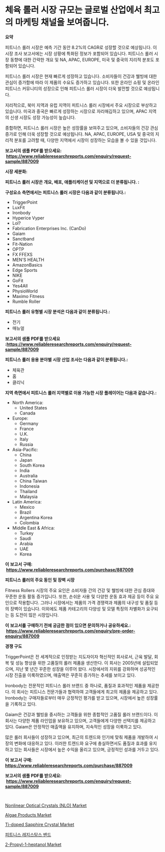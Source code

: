 <p><h1>체육 롤러 시장 규모는 글로벌 산업에서 최고의 마케팅 채널을 보여줍니다.</h1></p><p><strong>요약</strong></p>
<p><p>피트니스 롤러 시장은 예측 기간 동안 8.2%의 CAGR로 성장할 것으로 예상됩니다. 이 시장 조사 보고서에는 시장 상황에 특화된 정보가 포함되어 있습니다. 피트니스 롤러 시장 동향에 대한 간략한 개요 및 NA, APAC, EUROPE, 미국 및 중국의 지리적 분포도 포함되어 있습니다.</p><p>피트니스 롤러 시장은 현재 빠르게 성장하고 있습니다. 소비자들이 건강과 웰빙에 대한 관심이 증가함에 따라 이 제품의 수요도 증가하고 있습니다. 또한 온라인 쇼핑 및 온라인 피트니스 커뮤니티의 성장으로 인해 피트니스 롤러 시장이 더욱 발전할 것으로 예상됩니다.</p><p>지리적으로, 북미 지역과 유럽 지역이 피트니스 롤러 시장에서 주요 시장으로 부상하고 있습니다. 미국과 중국은 빠르게 성장하는 시장으로 자리매김하고 있으며, APAC 지역의 신생 시장도 성장 가능성이 높습니다.</p><p>종합하면, 피트니스 롤러 시장은 높은 성장률을 보여주고 있으며, 소비자들의 건강 관심 증가로 인해 더욱 성장할 것으로 예상됩니다. NA, APAC, EUROPE, USA 및 중국의 지리적 분포를 고려할 때, 다양한 지역에서 시장이 성장하는 모습을 볼 수 있을 것입니다.</p></p>
<p><strong>보고서의 샘플 PDF를 받으세요: &nbsp;<a href="https://www.reliableresearchreports.com/enquiry/request-sample/887009">https://www.reliableresearchreports.com/enquiry/request-sample/887009</a></strong></p>
<p><strong>시장 세분화:</strong></p>
<p><strong> 피트니스 롤러 시장은 개요, 배포, 애플리케이션 및 지역으로 더 분류됩니다. :</strong></p>
<p><strong>구성요소 측면에서는 피트니스 롤러 시장은 다음과 같이 분류됩니다.:</strong></p>
<p><ul><li>TriggerPoint</li><li>LuxFit</li><li>Ironbody</li><li>Hyperice Vyper</li><li>Lol?</li><li>Fabrication Enterprises Inc. (CanDo)</li><li>Gaiam</li><li>Sanctband</li><li>Fit-Nation</li><li>OPTP</li><li>FX FFEXS</li><li>MEN'S HEALTH</li><li>AmazonBasics</li><li>Edge Sports</li><li>NIKE</li><li>GoFit</li><li>Yes4All</li><li>PhysioWorld</li><li>Maximo Fitness</li><li>Rumble Roller</li></ul></p>
<p><strong> 피트니스 롤러 유형별 시장 분석은 다음과 같이 분류됩니다.:</strong></p>
<p><ul><li>전기</li><li>매뉴얼</li></ul></p>
<p><strong>보고서의 샘플 PDF를 받으세요 :<a href="https://www.reliableresearchreports.com/enquiry/request-sample/887009">https://www.reliableresearchreports.com/enquiry/request-sample/887009</a></strong></p>
<p><strong> 피트니스 롤러 응용 분야별 시장 산업 조사는 다음과 같이 분류됩니다.:</strong></p>
<p><ul><li>체육관</li><li>홈</li><li>클리닉</li></ul></p>
<p><strong>지역 측면에서 피트니스 롤러 지역별로 이용 가능한 시장 플레이어는 다음과 같습니다.:</strong></p>
<p><ul>
    <li>
        North America:
        <ul>
            <li>United States</li>
            <li>Canada</li>
        </ul>
    </li>
    <li>
        Europe:
        <ul>
            <li>Germany</li>
            <li>France</li>
            <li>U.K.</li>
            <li>Italy</li>
            <li>Russia</li>
        </ul>
    </li>
    <li>
        Asia-Pacific:
        <ul>
            <li>China</li>
            <li>Japan</li>
            <li>South Korea</li>
            <li>India</li>
            <li>Australia</li>
            <li>China Taiwan</li>
            <li>Indonesia</li>
            <li>Thailand</li>
            <li>Malaysia</li>
        </ul>
    </li>
    <li>
        Latin America:
        <ul>
            <li>Mexico</li>
            <li>Brazil</li>
            <li>Argentina Korea</li>
            <li>Colombia</li>
        </ul>
    </li>
    <li>
        Middle East & Africa:
        <ul>
            <li>Turkey</li>
            <li>Saudi</li>
            <li>Arabia</li>
            <li>UAE</li>
            <li>Korea</li>
        </ul>
    </li>
    </ul></p>
<p><strong>이 보고서 구매: &nbsp;<a href="https://www.reliableresearchreports.com/purchase/887009">https://www.reliableresearchreports.com/purchase/887009</a></strong></p>
<p><strong>피트니스 롤러의 주요 동인 및 장벽 시장</strong></p>
<p><p>Fitness Rollers 시장의 주요 요인은 소비자들 간의 건강 및 웰빙에 대한 관심 증대와 꾸준한 운동 활동 증가입니다. 또한, 손쉬운 사용 및 다양한 운동 효과 제공 등이 주요 요인으로 작용합니다. 그러나 시장에서는 제품의 가격 경쟁력과 제품의 내구성 및 품질 등의 장벽이 있습니다. 이외에도 제품 카테고리의 다양성 및 모델 특징의 차별화가 요구되는 등 도전이 많은 시장입니다.</p></p>
<p><strong>이 보고서를 구매하기 전에 궁금한 점이 있으면 문의하거나 공유하세요.: &nbsp;<a href="https://www.reliableresearchreports.com/enquiry/pre-order-enquiry/887009">https://www.reliableresearchreports.com/enquiry/pre-order-enquiry/887009</a></strong></p>
<p><strong>경쟁 구도</strong></p>
<p><p>TriggerPoint은 전 세계적으로 인정받는 지도자이자 혁신적인 회사로서, 근육 발달, 회복 및 성능 향상을 위한 고품질의 롤러 제품을 생산한다. 이 회사는 2005년에 설립되었으며, 지난 몇 년간 꾸준한 성장을 이루어 왔다. 시장에서의 지위를 강화하며 성공적인 시장 진출을 이룩하였으며, 매출액은 꾸준히 증가하는 추세를 보이고 있다.</p><p>Ironbody는 전문적인 피트니스 롤러 브랜드 중 하나로, 품질과 효과적인 제품을 제공한다. 이 회사는 피트니스 전문가들과 협력하여 고객들에게 최고의 제품을 제공하고 있다. Ironbody는 구매자들로부터 매우 긍정적인 평가를 받고 있으며, 시장에서 높은 성장률을 기록하고 있다.</p><p>Gaiam은 건강과 웰빙을 중시하는 고객들을 위한 종합적인 고품질 롤러 브랜드이다. 이 회사는 다양한 제품 라인업을 보유하고 있으며, 고객들에게 다양한 선택지를 제공하고 있다. Gaiam은 안정적인 매출액을 유지하며, 지속적인 성장을 이룩하고 있다.</p><p>많은 롤러 회사들이 성장하고 있으며, 최근의 트렌드와 인기에 맞춰 제품을 개발하여 시장의 변화에 대응하고 있다. 이러한 트렌드와 요구에 충실하면서도 품질과 효과를 유지하고 있는 회사들은 시장에서 높은 수익을 올리고 있으며, 긍정적인 성과를 거두고 있다.</p></p>
<p><strong>이 보고서 구매: &nbsp; <a href="https://www.reliableresearchreports.com/purchase/887009">https://www.reliableresearchreports.com/purchase/887009</a></strong></p>
<p><strong>보고서의 샘플 PDF를 받으세요: &nbsp;<a href="https://www.reliableresearchreports.com/enquiry/request-sample/887009">https://www.reliableresearchreports.com/enquiry/request-sample/887009</a></strong><strong></strong></p>
<p>&nbsp;</p>
<p><p><a href="https://cute-banjo-8ca.notion.site/Nonlinear-Optical-Crystals-NLO-Market-Size-Furnishes-Valuable-Information-Encompassing-Market-Shar-651ad3ba136d4f05b62b30d48add15b3">Nonlinear Optical Crystals (NLO) Market</a></p><p><a href="https://github.com/JameTravis/Market-Research-Report-List-4/blob/main/algae-products-market.md">Algae Products Market</a></p><p><a href="https://meowing-lemming-dd3.notion.site/Ti-doped-Sapphire-Crystal-Market-Research-Report-Unlocks-Analysis-on-the-Market-Financial-Status-Ma-7e0c79e5fb384ebdad706bf272ab8262">Ti-doped Sapphire Crystal Market</a></p><p><a href="https://github.com/vsnao330707/Market-Research-Report-List-1/blob/main/8054116187339.md">피트니스 레지스탕스 밴드</a></p><p><a href="https://view.publitas.com/reportprime-1/2-propyl-1-heptanol-market-size-growth-and-forecast-from-2024-2031/">2-Propyl-1-heptanol Market</a></p></p>